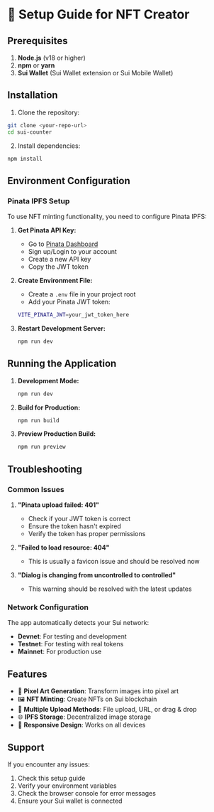 # 🚀 Setup Guide for NFT Creator

## Prerequisites

1. **Node.js** (v18 or higher)
2. **npm** or **yarn**
3. **Sui Wallet** (Sui Wallet extension or Sui Mobile Wallet)

## Installation

1. Clone the repository:
```bash
git clone <your-repo-url>
cd sui-counter
```

2. Install dependencies:
```bash
npm install
```

## Environment Configuration

### Pinata IPFS Setup

To use NFT minting functionality, you need to configure Pinata IPFS:

1. **Get Pinata API Key:**
   - Go to [Pinata Dashboard](https://app.pinata.cloud/developers/api-keys)
   - Sign up/Login to your account
   - Create a new API key
   - Copy the JWT token

2. **Create Environment File:**
   - Create a `.env` file in your project root
   - Add your Pinata JWT token:
   ```bash
   VITE_PINATA_JWT=your_jwt_token_here
   ```

3. **Restart Development Server:**
   ```bash
   npm run dev
   ```

## Running the Application

1. **Development Mode:**
   ```bash
   npm run dev
   ```

2. **Build for Production:**
   ```bash
   npm run build
   ```

3. **Preview Production Build:**
   ```bash
   npm run preview
   ```

## Troubleshooting

### Common Issues

1. **"Pinata upload failed: 401"**
   - Check if your JWT token is correct
   - Ensure the token hasn't expired
   - Verify the token has proper permissions

2. **"Failed to load resource: 404"**
   - This is usually a favicon issue and should be resolved now

3. **"Dialog is changing from uncontrolled to controlled"**
   - This warning should be resolved with the latest updates

### Network Configuration

The app automatically detects your Sui network:
- **Devnet**: For testing and development
- **Testnet**: For testing with real tokens
- **Mainnet**: For production use

## Features

- 🎨 **Pixel Art Generation**: Transform images into pixel art
- 🖼️ **NFT Minting**: Create NFTs on Sui blockchain
- 🔄 **Multiple Upload Methods**: File upload, URL, or drag & drop
- 🌐 **IPFS Storage**: Decentralized image storage
- 📱 **Responsive Design**: Works on all devices

## Support

If you encounter any issues:
1. Check this setup guide
2. Verify your environment variables
3. Check the browser console for error messages
4. Ensure your Sui wallet is connected
